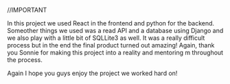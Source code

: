 //IMPORTANT

In this project we used React in the frontend and python for the backend. Someother things we used was a read API and a database using Django and we also play with a little bit of SQLLite3 as well. It was a really difficult process but in the end the final product turned out amazing! Again, thank you Sonnie for making this project into a reality and mentoring m throughout the process. 

Again I hope you guys enjoy the project we worked hard on!
